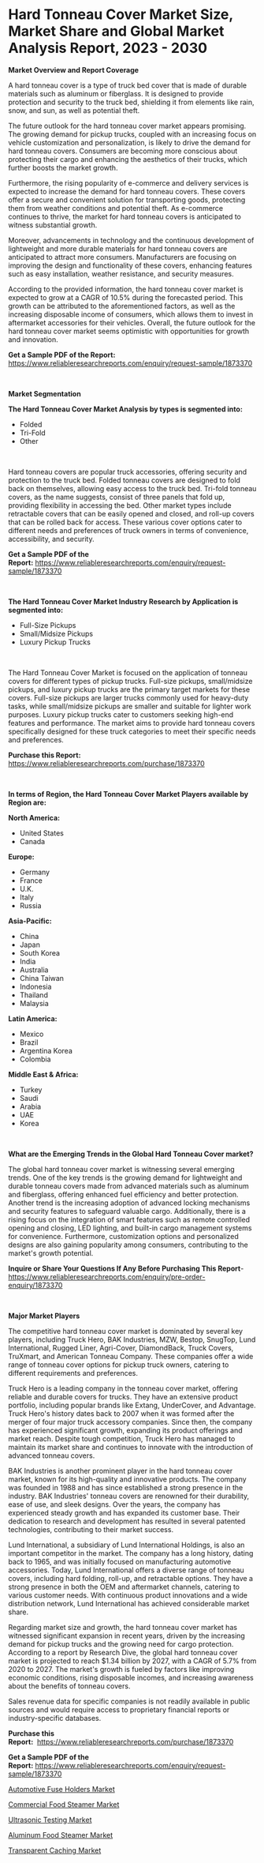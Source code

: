 <p><h1>Hard Tonneau Cover Market Size, Market Share and Global Market Analysis Report, 2023 - 2030</h1></p><p><strong>Market Overview and Report Coverage</strong></p>
<p><p>A hard tonneau cover is a type of truck bed cover that is made of durable materials such as aluminum or fiberglass. It is designed to provide protection and security to the truck bed, shielding it from elements like rain, snow, and sun, as well as potential theft.</p><p>The future outlook for the hard tonneau cover market appears promising. The growing demand for pickup trucks, coupled with an increasing focus on vehicle customization and personalization, is likely to drive the demand for hard tonneau covers. Consumers are becoming more conscious about protecting their cargo and enhancing the aesthetics of their trucks, which further boosts the market growth.</p><p>Furthermore, the rising popularity of e-commerce and delivery services is expected to increase the demand for hard tonneau covers. These covers offer a secure and convenient solution for transporting goods, protecting them from weather conditions and potential theft. As e-commerce continues to thrive, the market for hard tonneau covers is anticipated to witness substantial growth.</p><p>Moreover, advancements in technology and the continuous development of lightweight and more durable materials for hard tonneau covers are anticipated to attract more consumers. Manufacturers are focusing on improving the design and functionality of these covers, enhancing features such as easy installation, weather resistance, and security measures.</p><p>According to the provided information, the hard tonneau cover market is expected to grow at a CAGR of 10.5% during the forecasted period. This growth can be attributed to the aforementioned factors, as well as the increasing disposable income of consumers, which allows them to invest in aftermarket accessories for their vehicles. Overall, the future outlook for the hard tonneau cover market seems optimistic with opportunities for growth and innovation.</p></p>
<p><strong>Get a Sample PDF of the Report:</strong> <a href="https://www.reliableresearchreports.com/enquiry/request-sample/1873370">https://www.reliableresearchreports.com/enquiry/request-sample/1873370</a></p>
<p>&nbsp;</p>
<p><strong>Market Segmentation</strong></p>
<p><strong>The Hard Tonneau Cover Market Analysis by types is segmented into:</strong></p>
<p><ul><li>Folded</li><li>Tri-Fold</li><li>Other</li></ul></p>
<p>&nbsp;</p>
<p><p>Hard tonneau covers are popular truck accessories, offering security and protection to the truck bed. Folded tonneau covers are designed to fold back on themselves, allowing easy access to the truck bed. Tri-fold tonneau covers, as the name suggests, consist of three panels that fold up, providing flexibility in accessing the bed. Other market types include retractable covers that can be easily opened and closed, and roll-up covers that can be rolled back for access. These various cover options cater to different needs and preferences of truck owners in terms of convenience, accessibility, and security.</p></p>
<p><strong>Get a Sample PDF of the Report:</strong>&nbsp;<a href="https://www.reliableresearchreports.com/enquiry/request-sample/1873370">https://www.reliableresearchreports.com/enquiry/request-sample/1873370</a></p>
<p>&nbsp;</p>
<p><strong>The Hard Tonneau Cover Market Industry Research by Application is segmented into:</strong></p>
<p><ul><li>Full-Size Pickups</li><li>Small/Midsize Pickups</li><li>Luxury Pickup Trucks</li></ul></p>
<p>&nbsp;</p>
<p><p>The Hard Tonneau Cover Market is focused on the application of tonneau covers for different types of pickup trucks. Full-size pickups, small/midsize pickups, and luxury pickup trucks are the primary target markets for these covers. Full-size pickups are larger trucks commonly used for heavy-duty tasks, while small/midsize pickups are smaller and suitable for lighter work purposes. Luxury pickup trucks cater to customers seeking high-end features and performance. The market aims to provide hard tonneau covers specifically designed for these truck categories to meet their specific needs and preferences.</p></p>
<p><strong>Purchase this Report:</strong>&nbsp; <a href="https://www.reliableresearchreports.com/purchase/1873370">https://www.reliableresearchreports.com/purchase/1873370</a></p>
<p>&nbsp;</p>
<p><strong>In terms of Region, the Hard Tonneau Cover Market Players available by Region are:</strong></p>
<p>
    <p> <strong> North America: </strong>
        <ul>
            <li>United States</li>
            <li>Canada</li>
        </ul>
        </p> 
    <p> <strong> Europe: </strong>
        <ul>
            <li>Germany</li>
            <li>France</li>
            <li>U.K.</li>
            <li>Italy</li>
            <li>Russia</li>
        </ul>
        </p> 
    <p> <strong> Asia-Pacific: </strong>
        <ul>
            <li>China</li>
            <li>Japan</li>
            <li>South Korea</li>
            <li>India</li>
            <li>Australia</li>
            <li>China Taiwan</li>
            <li>Indonesia</li>
            <li>Thailand</li>
            <li>Malaysia</li>
        </ul>
        </p> 
    <p> <strong> Latin America: </strong>
        <ul>
            <li>Mexico</li>
            <li>Brazil</li>
            <li>Argentina Korea</li>
            <li>Colombia</li>
        </ul>
        </p> 
    <p> <strong> Middle East & Africa: </strong>
        <ul>
            <li>Turkey</li>
            <li>Saudi</li>
            <li>Arabia</li>
            <li>UAE</li>
            <li>Korea</li>
        </ul>
    </p>
    </p>
<p>&nbsp;</p>
<p><strong>What are the Emerging Trends in the Global Hard Tonneau Cover market?</strong></p>
<p><p>The global hard tonneau cover market is witnessing several emerging trends. One of the key trends is the growing demand for lightweight and durable tonneau covers made from advanced materials such as aluminum and fiberglass, offering enhanced fuel efficiency and better protection. Another trend is the increasing adoption of advanced locking mechanisms and security features to safeguard valuable cargo. Additionally, there is a rising focus on the integration of smart features such as remote controlled opening and closing, LED lighting, and built-in cargo management systems for convenience. Furthermore, customization options and personalized designs are also gaining popularity among consumers, contributing to the market's growth potential.</p></p>
<p><strong>Inquire or Share Your Questions If Any Before Purchasing This Report</strong>- <a href="https://www.reliableresearchreports.com/enquiry/pre-order-enquiry/1873370">https://www.reliableresearchreports.com/enquiry/pre-order-enquiry/1873370</a></p>
<p>&nbsp;</p>
<p><strong>Major Market Players</strong></p>
<p><p>The competitive hard tonneau cover market is dominated by several key players, including Truck Hero, BAK Industries, MZW, Bestop, SnugTop, Lund International, Rugged Liner, Agri-Cover, DiamondBack, Truck Covers, TruXmart, and American Tonneau Company. These companies offer a wide range of tonneau cover options for pickup truck owners, catering to different requirements and preferences.</p><p>Truck Hero is a leading company in the tonneau cover market, offering reliable and durable covers for trucks. They have an extensive product portfolio, including popular brands like Extang, UnderCover, and Advantage. Truck Hero's history dates back to 2007 when it was formed after the merger of four major truck accessory companies. Since then, the company has experienced significant growth, expanding its product offerings and market reach. Despite tough competition, Truck Hero has managed to maintain its market share and continues to innovate with the introduction of advanced tonneau covers.</p><p>BAK Industries is another prominent player in the hard tonneau cover market, known for its high-quality and innovative products. The company was founded in 1988 and has since established a strong presence in the industry. BAK Industries' tonneau covers are renowned for their durability, ease of use, and sleek designs. Over the years, the company has experienced steady growth and has expanded its customer base. Their dedication to research and development has resulted in several patented technologies, contributing to their market success.</p><p>Lund International, a subsidiary of Lund International Holdings, is also an important competitor in the market. The company has a long history, dating back to 1965, and was initially focused on manufacturing automotive accessories. Today, Lund International offers a diverse range of tonneau covers, including hard folding, roll-up, and retractable options. They have a strong presence in both the OEM and aftermarket channels, catering to various customer needs. With continuous product innovations and a wide distribution network, Lund International has achieved considerable market share.</p><p>Regarding market size and growth, the hard tonneau cover market has witnessed significant expansion in recent years, driven by the increasing demand for pickup trucks and the growing need for cargo protection. According to a report by Research Dive, the global hard tonneau cover market is projected to reach $1.34 billion by 2027, with a CAGR of 5.7% from 2020 to 2027. The market's growth is fueled by factors like improving economic conditions, rising disposable incomes, and increasing awareness about the benefits of tonneau covers.</p><p>Sales revenue data for specific companies is not readily available in public sources and would require access to proprietary financial reports or industry-specific databases.</p></p>
<p><strong>Purchase this Report:</strong>&nbsp;&nbsp;<a href="https://www.reliableresearchreports.com/purchase/1873370">https://www.reliableresearchreports.com/purchase/1873370</a></p>
<p></p>
<p><strong>Get a Sample PDF of the Report:</strong>&nbsp;<a href="https://www.reliableresearchreports.com/enquiry/request-sample/1873370">https://www.reliableresearchreports.com/enquiry/request-sample/1873370</a></p>
<p><p><a href="https://github.com/ChiragRP21/Market-Research-Report-List-1/blob/main/automotive-fuse-holders-market.md">Automotive Fuse Holders Market</a></p><p><a href="https://medium.com/@krishna_35021/decoding-commercial-food-steamer-market-metrics-market-share-trends-and-growth-patterns-a3b33ef0639a">Commercial Food Steamer Market</a></p><p><a href="https://www.linkedin.com/pulse/ultrasonic-testing-market-size-share-global-analysis-report-8ugrf/">Ultrasonic Testing Market</a></p><p><a href="https://medium.com/@krish.reportprime/aluminum-food-steamer-market-trends-forecast-and-competitive-analysis-to-2030-5be3682ad13c">Aluminum Food Steamer Market</a></p><p><a href="https://www.linkedin.com/pulse/transparent-caching-market-research-report-unlocks-analysis-vfsyf/">Transparent Caching Market</a></p></p>